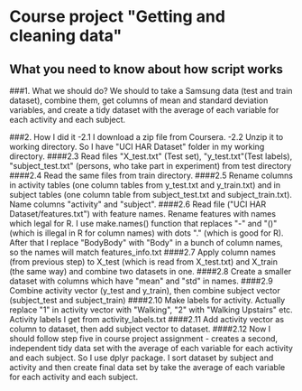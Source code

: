 # Course project "Getting and cleaning data"
## What you need to know about how script works

###1. What we should do? 
We should to take a Samsung data (test and train dataset), combine them, get columns of mean and standard deviation variables, and create a tidy dataset with the average of each variable for each activity and each subject.

###2. How I did it
-2.1 I download a zip file from Coursera. 
-2.2 Unzip it to working directory. So I have "UCI HAR Dataset" folder in my working directory. 
####2.3 Read files "X_test.txt" (Test set), "y_test.txt"(Test labels), "subject_test.txt" (persons, who take part in experiment) from test directory
####2.4 Read the same files from train directory. 
####2.5 Rename columns in activity tables (one column tables from y_test.txt and y_train.txt) and in subject tables (one column table from subject_test.txt and subject_train.txt). Name columns "activity" and "subject".
####2.6 Read file ("UCI HAR Dataset/features.txt") with feature names. Rename features with names which legal for R. I use make.names() function that replaces "-" and "()" (which is illegal in R for column names) with dots "." (which is good for R). After that I replace "BodyBody" with "Body" in a bunch of column names, so the names will match features_info.txt
####2.7 Apply column names (from previous step) to X_test (which is read from X_test.txt) and X_train (the same way) and combine two datasets in one.
####2.8 Create a smaller dataset with columns which have "mean" and "std" in names. 
####2.9 Combine activity vector (y_test and y_train), then combine subject vector (subject_test and subject_train)
####2.10 Make labels for activity. Actually replace "1" in activity vector with "Walking", "2" with "Walking Upstairs" etc. Activity labels I get from activity_labels.txt
####2.11 Add activity vector as column to dataset, then add subject vector to dataset.
####2.12 Now I should follow step five in course project assignment - creates a second, independent tidy data set with the average of each variable for each activity and each subject. So I use dplyr package. I sort dataset by subject and activity and then create final data set by take the average of each variable for each activity and each subject.
      

